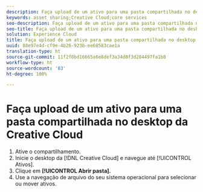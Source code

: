 ```yaml
---
description: Faça upload de um ativo para uma pasta compartilhada no desktop da Creative Cloud.
keywords: asset sharing;Creative Cloud;core services
seo-description: Faça upload de um ativo para uma pasta compartilhada no desktop da Creative Cloud.
seo-title: Faça upload de um ativo para uma pasta compartilhada no desktop da Creative Cloud
solution: Experience Cloud
title: Faça upload de um ativo para uma pasta compartilhada no desktop da Creative Cloud
uuid: 88e97e4d-cf9e-4b26-923b-ee60583cae1a
translation-type: ht
source-git-commit: 11f2f0bd16665a6e8def3a34d8f3d284497fa1b8
workflow-type: ht
source-wordcount: '83'
ht-degree: 100%

---
```



# Faça upload de um ativo para uma pasta compartilhada no desktop da Creative Cloud

1. Ative o compartilhamento.
1. Inicie o desktop da [!DNL Creative Cloud] e navegue até [!UICONTROL Ativos].
1. Clique em **[!UICONTROL Abrir pasta].**
1. Use a navegação de arquivo do seu sistema operacional para selecionar ou mover ativos.
